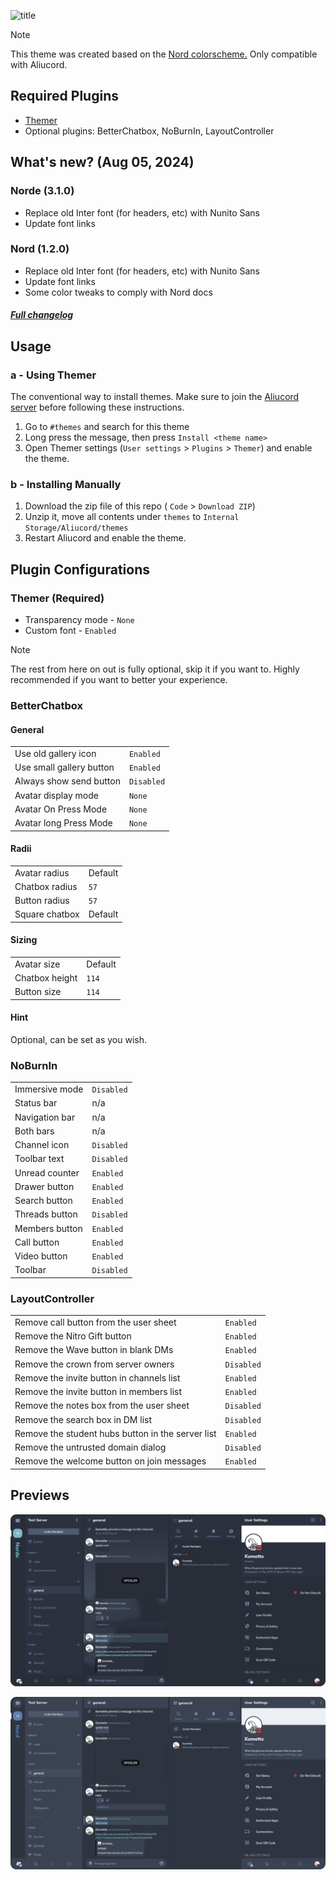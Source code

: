 ![title](previews/title.png)

> [!NOTE]  
> This theme was created based on the [Nord colorscheme.](https://www.nordtheme.com/) Only compatible with Aliucord.

## Required Plugins
- [Themer](https://github.com/Vendicated/AliucordPlugins/tree/main/Themer)
- Optional plugins: BetterChatbox, NoBurnIn, LayoutController

## What's new? (Aug 05, 2024)

### Norde (3.1.0)
- Replace old Inter font (for headers, etc) with Nunito Sans
- Update font links

### Nord (1.2.0)
- Replace old Inter font (for headers, etc) with Nunito Sans
- Update font links
- Some color tweaks to comply with Nord docs

##### [Full changelog](https://github.com/kartoflu/norde/blob/main/CHANGELOG.md)

## Usage

### a - Using Themer
The conventional way to install themes. Make sure to join the [Aliucord server](https://discord.gg/EsNDvBaHVU) before following these instructions.

1. Go to `#themes` and search for this theme
2. Long press the message, then press `Install <theme name>`
3. Open Themer settings (`User settings` > `Plugins` > `Themer`) and enable the theme.

### b - Installing Manually

1. Download the zip file of this repo ( `Code` > `Download ZIP`)
2. Unzip it, move all contents under `themes` to `Internal Storage/Aliucord/themes`
3. Restart Aliucord and enable the theme.

## Plugin Configurations

### Themer (Required)
  - Transparency mode - `None`
  - Custom font - `Enabled`

> [!NOTE]
> The rest from here on out is fully optional, skip it if you want to. Highly recommended if you want to better your experience.

### BetterChatbox
#### General
<table>
  <tr>
    <td>Use old gallery icon</td>
    <td><code>Enabled</code></td>
  </tr>
  <tr>
    <td>Use small gallery button</td>
    <td><code>Enabled</code></td>
  </tr>
  <tr>
    <td>Always show send button</td>
    <td><code>Disabled</code></td>
  </tr>
  <tr>
    <td>Avatar display mode</td>
    <td><code>None</code></td>
  </tr>
  <tr>
    <td>Avatar On Press Mode</td>
    <td><code>None</code></td>
  </tr>
  <tr>
    <td>Avatar long Press Mode</td>
    <td><code>None</code></td>
  </tr>
</table>

#### Radii
<table>
  <tr>
    <td>Avatar radius</td>
    <td>Default</td>
  </tr>
  <tr>
    <td>Chatbox radius</td>
    <td><code>57</code></td>
  </tr>
  <tr>
    <td>Button radius</td>
    <td><code>57</code></td>
  </tr>
  <tr>
    <td>Square chatbox</td>
    <td>Default</td>
  </tr>
</table>

#### Sizing
<table>
  <tr>
    <td>Avatar size</td>
    <td>Default</td>
  </tr>
  <tr>
    <td>Chatbox height</td>
    <td><code>114</code></td>
  </tr>
  <tr>
    <td>Button size</td>
    <td><code>114</code></td>
  </tr>
</table>

#### Hint
Optional, can be set as you wish.

### NoBurnIn
<table>
  <tr>
    <td>Immersive mode</td>
    <td><code>Disabled</code></td>
  </tr>
  <tr>
    <td>Status bar</td>
    <td>n/a</td>
  </tr>
  <tr>
    <td>Navigation bar</td>
    <td>n/a</td>
  </tr>
  <tr>
    <td>Both bars</td>
    <td>n/a</td>
  </tr>
  <tr>
    <td>Channel icon</td>
    <td><code>Disabled</code></td>
  </tr>
  <tr>
    <td>Toolbar text</td>
    <td><code>Disabled</code></td>
  </tr>
  <tr>
    <td>Unread counter</td>
    <td><code>Enabled</code></td>
  </tr>
  <tr>
    <td>Drawer button</td>
    <td><code>Enabled</code></td>
  </tr>
  <tr>
    <td>Search button</td>
    <td><code>Enabled</code></td>
  </tr>
  <tr>
    <td>Threads button</td>
    <td><code>Disabled</code></td>
  </tr>
  <tr>
    <td>Members button</td>
    <td><code>Enabled</code></td>
  </tr>
  <tr>
    <td>Call button</td>
    <td><code>Enabled</code></td>
  </tr>
  <tr>
    <td>Video button</td>
    <td><code>Enabled</code></td>
  </tr>
  <tr>
    <td>Toolbar</td>
    <td><code>Disabled</code></td>
  </tr>
</table>

### LayoutController
<table>
  <tr>
    <td>Remove call button from the user sheet</td>
    <td><code>Enabled</code></td>
  </tr>
  <tr>
    <td>Remove the Nitro Gift button</td>
    <td><code>Enabled</code></td>
  </tr>
  <tr>
    <td>Remove the Wave button in blank DMs</td>
    <td><code>Enabled</code></td>
  </tr>
  <tr>
    <td>Remove the crown from server owners</td>
    <td><code>Disabled</code></td>
  </tr>
  <tr>
    <td>Remove the invite button in channels list</td>
    <td><code>Enabled</code></td>
  </tr>
  <tr>
    <td>Remove the invite button in members list</td>
    <td><code>Enabled</code></td>
  </tr>
  <tr>
    <td>Remove the notes box from the user sheet</td>
    <td><code>Disabled</code></td>
  </tr>
  <tr>
    <td>Remove the search box in DM list</td>
    <td><code>Disabled</code></td>
  </tr>
  <tr>
    <td>Remove the student hubs button in the server list</td>
    <td><code>Enabled</code></td>
  </tr>
  <tr>
    <td>Remove the untrusted domain dialog</td>
    <td><code>Disabled</code></td>
  </tr>
  <tr>
    <td>Remove the welcome button on join messages</td>
    <td><code>Enabled</code></td>
  </tr>
</table>

## Previews
![norde-previews](https://raw.githubusercontent.com/kartoflu/norde/main/previews/norde-previews.png)

![nord-previews](https://raw.githubusercontent.com/kartoflu/norde/main/previews/nord-previews.png)
